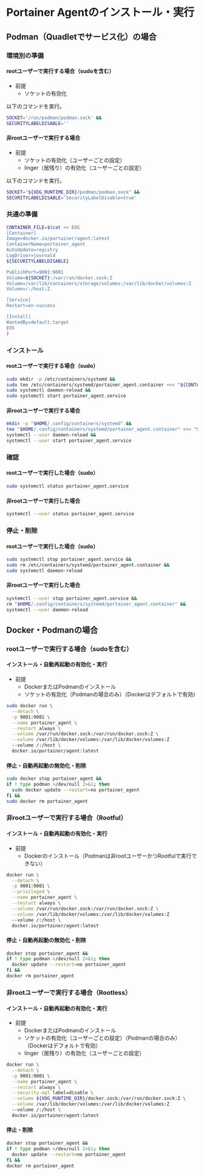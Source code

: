 # Portainer Agentのインストール・実行
## Podman（Quadletでサービス化）の場合
### 環境別の準備
#### rootユーザーで実行する場合（sudoを含む）
- 前提
  - ソケットの有効化

以下のコマンドを実行。
```sh
SOCKET='/run/podman/podman.sock' &&
SECURITYLABELDISABLE=''
```

#### 非rootユーザーで実行する場合
- 前提
  - ソケットの有効化（ユーザーごとの設定）
  - linger（居残り）の有効化（ユーザーごとの設定）

以下のコマンドを実行。
```sh
SOCKET="${XDG_RUNTIME_DIR}/podman/podman.sock" &&
SECURITYLABELDISABLE='SecurityLabelDisable=true'
```

### 共通の準備
```sh
CONTAINER_FILE=$(cat << EOS
[Container]
Image=docker.io/portainer/agent:latest
ContainerName=portainer_agent
AutoUpdate=registry
LogDriver=journald
${SECURITYLABELDISABLE}

PublishPort=9001:9001
Volume=${SOCKET}:/var/run/docker.sock:Z
Volume=/var/lib/containers/storage/volumes:/var/lib/docker/volumes:Z
Volume=/:/host:Z

[Service]
Restart=on-success

[Install]
WantedBy=default.target
EOS
)
```

### インストール
#### rootユーザーで実行する場合（sudo）
```sh
sudo mkdir -p /etc/containers/systemd &&
sudo tee /etc/containers/systemd/portainer_agent.container <<< "${CONTAINER_FILE}" > /dev/null &&
sudo systemctl daemon-reload &&
sudo systemctl start portainer_agent.service
```

#### 非rootユーザーで実行する場合
```sh
mkdir -p "$HOME/.config/containers/systemd" &&
tee "$HOME/.config/containers/systemd/portainer_agent.container" <<< "${CONTAINER_FILE}" > /dev/null &&
systemctl --user daemon-reload &&
systemctl --user start portainer_agent.service
```

### 確認
#### rootユーザーで実行した場合（sudo）
```sh
sudo systemctl status portainer_agent.service
```

#### 非rootユーザーで実行した場合
```sh
systemctl --user status portainer_agent.service
```

### 停止・削除
#### rootユーザーで実行した場合（sudo）
```sh
sudo systemctl stop portainer_agent.service &&
sudo rm /etc/containers/systemd/portainer_agent.container &&
sudo systemctl daemon-reload
```

#### 非rootユーザーで実行した場合
```sh
systemctl --user stop portainer_agent.service &&
rm "$HOME/.config/containers/systemd/portainer_agent.container" &&
systemctl --user daemon-reload
```

## Docker・Podmanの場合
### rootユーザーで実行する場合（sudoを含む）
#### インストール・自動再起動の有効化・実行
- 前提
  - DockerまたはPodmanのインストール
  - ソケットの有効化（Podmanの場合のみ）（Dockerはデフォルトで有効）
```sh
sudo docker run \
  --detach \
  -p 9001:9001 \
  --name portainer_agent \
  --restart always \
  --volume /var/run/docker.sock:/var/run/docker.sock:Z \
  --volume /var/lib/docker/volumes:/var/lib/docker/volumes:Z
  --volume /:/host \
  docker.io/portainer/agent:latest
```

#### 停止・自動再起動の無効化・削除
```sh
sudo docker stop portainer_agent &&
if ! type podman >/dev/null 2>&1; then
  sudo docker update --restart=no portainer_agent
fi &&
sudo docker rm portainer_agent
```

### 非rootユーザーで実行する場合（Rootful）
#### インストール・自動再起動の有効化・実行
- 前提
  - Dockerのインストール（Podmanは非rootユーザーかつRootfulで実行できない）
```sh
docker run \
  --detach \
  -p 9001:9001 \
  --privileged \
  --name portainer_agent \
  --restart always \
  --volume /var/run/docker.sock:/var/run/docker.sock:Z \
  --volume /var/lib/docker/volumes:/var/lib/docker/volumes:Z
  --volume /:/host \
  docker.io/portainer/agent:latest
```

#### 停止・自動再起動の無効化・削除
```sh
docker stop portainer_agent &&
if ! type podman >/dev/null 2>&1; then
  docker update --restart=no portainer_agent
fi &&
docker rm portainer_agent
```

### 非rootユーザーで実行する場合（Rootless）
#### インストール・自動再起動の有効化・実行
- 前提
  - DockerまたはPodmanのインストール
  - ソケットの有効化（ユーザーごとの設定）（Podmanの場合のみ）（Dockerはデフォルトで有効）
  - linger（居残り）の有効化（ユーザーごとの設定）
```sh
docker run \
  --detach \
  -p 9001:9001 \
  --name portainer_agent \
  --restart always \
  --security-opt label=disable \
  --volume ${XDG_RUNTIME_DIR}/docker.sock:/var/run/docker.sock:Z \
  --volume /var/lib/docker/volumes:/var/lib/docker/volumes:Z
  --volume /:/host \
  docker.io/portainer/agent:latest
```

#### 停止・削除
```sh
docker stop portainer_agent &&
if ! type podman >/dev/null 2>&1; then
  docker update --restart=no portainer_agent
fi &&
docker rm portainer_agent
```
